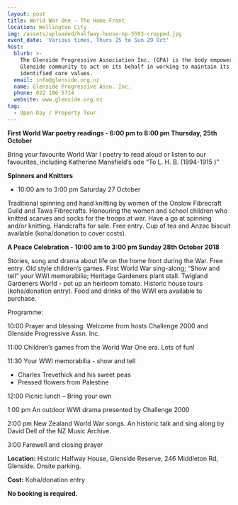```yaml
---
layout: post
title: World War One – The Home Front
location: Wellington City
img: /assets/uploaded/halfway-house-np-5593-cropped.jpg
event_date: 'Various times, Thurs 25 to Sun 29 Oct'
host:
  blurb: >-
    The Glenside Progressive Association Inc. (GPA) is the body empowered by the
    Glenside community to act on its behalf in working to maintain its
    identified core values.
  email: info@glenside.org.nz
  name: Glenside Progressive Assn. Inc.
  phone: 022 186 5714
  website: www.glenside.org.nz
tag:
  - Open Day / Property Tour
---
```

**First World War poetry readings - 6:00 pm to 8:00 pm Thursday, 25th October**

Bring your favourite World War I poetry to read aloud or listen to our favourites, including Katherine Mansfield’s ode “To L. H. B. (1894-1915 )”

**Spinners and Knitters**

* 10:00 am to 3:00 pm Saturday 27 October

Traditional spinning and hand knitting by women of the Onslow Fibrecraft Guild and Tawa Fibrecrafts. Honouring the women and school children who knitted scarves and socks for the troops at war.  Have a go at spinning and/or knitting.  Handcrafts for sale. Free entry. Cup of tea and Anzac biscuit available (koha/donation to cover costs).

**A Peace Celebration - 10:00 am to 3:00 pm Sunday 28th October 2018**

Stories, song and drama about life on the home front during the War. Free entry. Old style children’s games. First World War sing-along; “Show and tell” your WWI memorabilia; Heritage Gardeners plant stall. Twigland Gardeners World - pot up an heirloom tomato. Historic house tours (koha/donation entry). Food and drinks of the WWI era available to purchase.

Programme:

10:00 Prayer and blessing. Welcome from hosts Challenge 2000 and Glenside Progressive Assn. Inc.

11:00 Children’s games from the World War One era. Lots of fun! 

11:30 Your WWI memorabilia - show and tell

* Charles Trevethick and his sweet peas
* Pressed flowers from Palestine

12:00 Picnic lunch – Bring your own

1:00 pm An outdoor WWI drama presented by Challenge 2000

2:00 pm New Zealand World War songs. An historic talk and sing along by David Dell of the NZ Music Archive.

3:00 Farewell and closing prayer

**Location:** Historic Halfway House, Glenside Reserve, 246 Middleton Rd, Glenside. Onsite parking.

**Cost:** Koha/donation entry

**No booking is required.**
